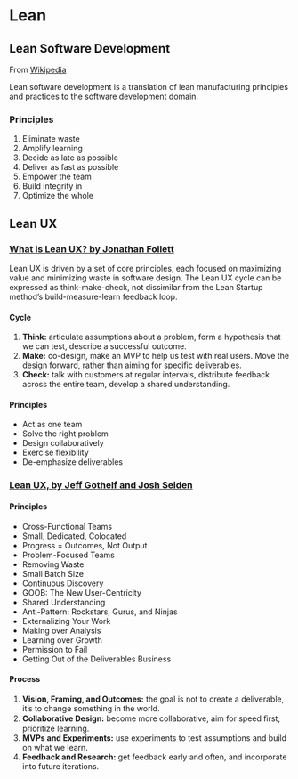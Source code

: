 # Lean



## Lean Software Development

From [Wikipedia](https://en.wikipedia.org/wiki/Lean_software_development)

Lean software development is a translation of lean manufacturing principles and practices to the software development domain.

### Principles

1. Eliminate waste
2. Amplify learning
3. Decide as late as possible
4. Deliver as fast as possible
5. Empower the team
6. Build integrity in
7. Optimize the whole



## Lean UX

### [What is Lean UX? by Jonathan Follett](https://www.oreilly.com/radar/what-is-lean-ux/)

Lean UX is driven by a set of core principles, each focused on maximizing value and minimizing waste in software design. The Lean UX cycle can be expressed as think-make-check, not dissimilar from the Lean Startup method’s build-measure-learn feedback loop.

#### Cycle

1. **Think:** articulate assumptions about a problem, form a hypothesis that we can test, describe a successful outcome.
2. **Make:** co-design, make an MVP to help us test with real users. Move the design forward, rather than aiming for specific deliverables.
3. **Check:** talk with customers at regular intervals, distribute feedback across the entire team, develop a shared understanding.

#### Principles

- Act as one team
- Solve the right problem
- Design collaboratively
- Exercise flexibility
- De-emphasize deliverables

### [Lean UX, by Jeff Gothelf and Josh Seiden](https://www.academia.edu/6792206/Lean_UX_Applying_Lean_Principles_to_Improve_User_Experience)

#### Principles

- Cross-Functional Teams
- Small, Dedicated, Colocated
- Progress = Outcomes, Not Output
- Problem-Focused Teams
- Removing Waste
- Small Batch Size
- Continuous Discovery
- GOOB: The New User-Centricity
- Shared Understanding
- Anti-Pattern: Rockstars, Gurus, and Ninjas
- Externalizing Your Work
- Making over Analysis
- Learning over Growth
- Permission to Fail
- Getting Out of the Deliverables Business

#### Process

1. **Vision, Framing, and Outcomes:** the goal is not to create a deliverable, it’s to change something in the world.
2. **Collaborative Design:** become more collaborative, aim for speed ﬁrst, prioritize learning.
3. **MVPs and Experiments:** use experiments to test assumptions and build on what we learn.
4. **Feedback and Research:** get feedback early and often, and incorporate into future  iterations.
